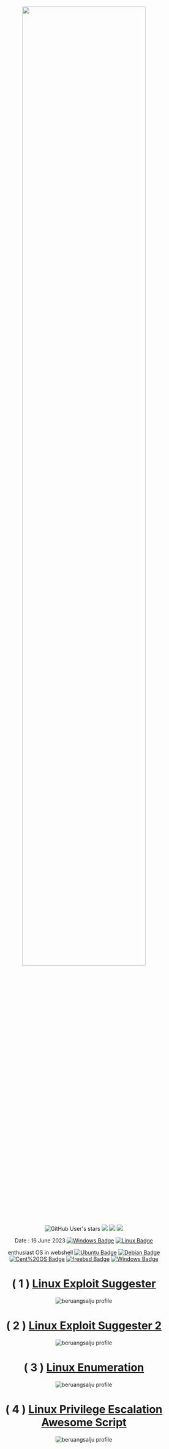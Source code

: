 <div align="center">
	<h1><img width="80%" src="https://readme-typing-svg.herokuapp.com?duration=03&font=Lalezar&size=30&color=DC143C&center=true&vCenter=true&width=440&lines=+Scanner+Privilege+" /></h1>
  <br />
 
<p align="center">
<img alt="GitHub User's stars" src="https://img.shields.io/github/stars/beruangsalju/scanner-privilege?color=black&style=flat">
<img src="https://img.shields.io/github/forks/beruangsalju/scanner-privilege?color=black&style=flat">
<img src="https://img.shields.io/badge/creator%20-omest-black?style=flat">
<img src="https://api.visitorbadge.io/api/visitors?path=https://github.com/beruangsalju/scanner-privilege&style=flat&countColor=%black"> <br>
 
Date : 16 June 2023 [![Windows Badge](https://img.shields.io/badge/Windows-black?style=flat&logo=windows&link=https://www.microsoft.com)](https://www.microsoft.com)
[![Linux Badge](https://img.shields.io/badge/Linux-black?style=flat&logo=linux&link=https://www.linux.org)](https://www.linux.org)
<div align="center">

enthusiast OS in webshell
[![Ubuntu Badge](https://img.shields.io/badge/Ubuntu-black?style=flat&logo=ubuntu&link=https://ubuntu.com)](https://ubuntu.com) [![Debian Badge](https://img.shields.io/badge/Debian-black?style=flat&logo=debian&link=https://www.debian.org)](https://www.debian.org) [![Cent%20OS Badge](https://img.shields.io/badge/CentOS-black?style=flat&logo=CentOS&link=https://www.centos.org)](https://www.centos.org) [![freebsd Badge](https://img.shields.io/badge/FreeBSD-black?style=flat&logo=FreeBSD&link=https://www.freebsd.org)](https://www.freebsd.org) [![Windows Badge](https://img.shields.io/badge/Windows-black?style=flat&logo=windows&link=https://www.microsoft.com)](https://www.microsoft.com)

 # ( 1 ) <a href="https://www.mediafire.com/file/u7dafo2ordfduxb/les.sh/file">Linux Exploit Suggester</a>
<img src="https://i.imgur.com/ZfdhTzS.png" alt="beruangsalju profile">

# ( 2 ) <a href="https://www.mediafire.com/file/malu15x4xhaioh4/les2.pl/file">Linux Exploit Suggester 2</a>
<img src="https://i.imgur.com/KheMTTR.png" alt="beruangsalju profile">

 # ( 3 ) <a href="https://www.mediafire.com/file/70nqxcesg069ocm/linenum.sh/file">Linux Enumeration</a>
<img src="https://i.imgur.com/WTyLv2q.png" alt="beruangsalju profile">

  # ( 4 ) <a href="https://www.mediafire.com/file/a5oiqos336ad825/linpeas.sh/file">Linux Privilege Escalation Awesome Script</a>
<img src="https://i.imgur.com/edPhQrH.png" alt="beruangsalju profile">
